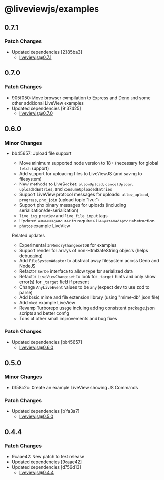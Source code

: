 # @liveviewjs/examples

## 0.7.1

### Patch Changes

- Updated dependencies [2385ba3]
  - liveviewjs@0.7.1

## 0.7.0

### Patch Changes

- 905f050: Move browser compilation to Express and Deno and some other additional LiveView examples
- Updated dependencies [9137425]
  - liveviewjs@0.7.0

## 0.6.0

### Minor Changes

- bb45657: Upload file support

  - Move minimum supported node version to 18+ (necessary for global `fetch` support)
  - Add support for uploading files to LiveViewJS (and saving to filesystem)
  - New methods to LiveSocket: `allowUpload`, `cancelUpload`, `uploadedEntries`, and `consumeUploadedEntries`
  - Support LiveView protocol messages for uploads: `allow_upload`, `progress`, `phx_join` (upload topic "lvu:")
  - Support phx binary messages for uploads (including serialization/de-serialization)
  - `live_img_preview` and `live_file_input` tags
  - Updated `WsMessageRouter` to require `FileSystemAdaptor` abstraction
  - `photos` example LiveView

  Related updates

  - Experimental `InMemoryChangesetDB` for examples
  - Support render for arrays of non-HtmlSafeString objects (helps debugging)
  - Add `FileSystemAdaptor` to abstract away filesystem across Deno and NodeJS
  - Refactor `SerDe` interface to allow type for serialized data
  - Refactor `LiveViewChangeset` to look for `_target` hints and only show error(s) for `_target` field if present
  - Change `AnyLiveEvent` values to be `any` (expect dev to use zod to parse)
  - Add basic mime and file extension library (using "mime-db" json file)
  - Add `xkcd` example LiveView
  - Revamp Turborepo usage incluing adding consistent package.json scripts and better config
  - Tons of other small improvements and bug fixes

### Patch Changes

- Updated dependencies [bb45657]
  - liveviewjs@0.6.0

## 0.5.0

### Minor Changes

- b158c2c: Create an example LiveView showing JS Commands

### Patch Changes

- Updated dependencies [b1fa3a7]
  - liveviewjs@0.5.0

## 0.4.4

### Patch Changes

- 9caae42: New patch to test release
- Updated dependencies [9caae42]
- Updated dependencies [d756d13]
  - liveviewjs@0.4.4
